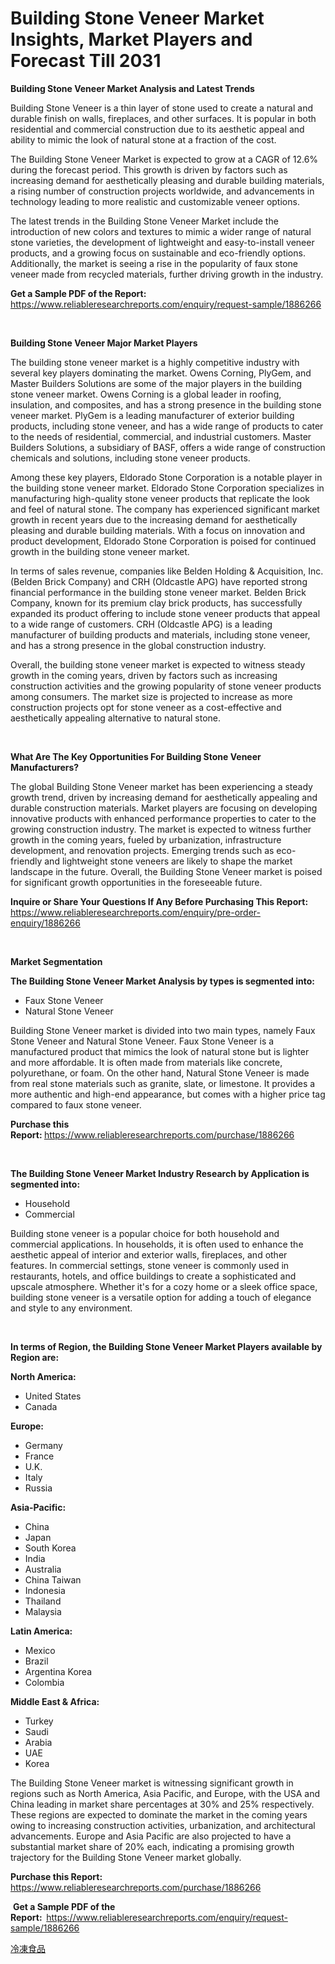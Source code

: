 <p><h1>Building Stone Veneer Market Insights, Market Players and Forecast Till 2031</h1></p><p><strong>Building Stone Veneer Market Analysis and Latest Trends</strong></p>
<p><p>Building Stone Veneer is a thin layer of stone used to create a natural and durable finish on walls, fireplaces, and other surfaces. It is popular in both residential and commercial construction due to its aesthetic appeal and ability to mimic the look of natural stone at a fraction of the cost. </p><p>The Building Stone Veneer Market is expected to grow at a CAGR of 12.6% during the forecast period. This growth is driven by factors such as increasing demand for aesthetically pleasing and durable building materials, a rising number of construction projects worldwide, and advancements in technology leading to more realistic and customizable veneer options.</p><p>The latest trends in the Building Stone Veneer Market include the introduction of new colors and textures to mimic a wider range of natural stone varieties, the development of lightweight and easy-to-install veneer products, and a growing focus on sustainable and eco-friendly options. Additionally, the market is seeing a rise in the popularity of faux stone veneer made from recycled materials, further driving growth in the industry.</p></p>
<p><strong>Get a Sample PDF of the Report:&nbsp;</strong> <a href="https://www.reliableresearchreports.com/enquiry/request-sample/1886266">https://www.reliableresearchreports.com/enquiry/request-sample/1886266</a></p>
<p>&nbsp;</p>
<p><strong>Building Stone Veneer Major Market Players</strong></p>
<p><p>The building stone veneer market is a highly competitive industry with several key players dominating the market. Owens Corning, PlyGem, and Master Builders Solutions are some of the major players in the building stone veneer market. Owens Corning is a global leader in roofing, insulation, and composites, and has a strong presence in the building stone veneer market. PlyGem is a leading manufacturer of exterior building products, including stone veneer, and has a wide range of products to cater to the needs of residential, commercial, and industrial customers. Master Builders Solutions, a subsidiary of BASF, offers a wide range of construction chemicals and solutions, including stone veneer products.</p><p>Among these key players, Eldorado Stone Corporation is a notable player in the building stone veneer market. Eldorado Stone Corporation specializes in manufacturing high-quality stone veneer products that replicate the look and feel of natural stone. The company has experienced significant market growth in recent years due to the increasing demand for aesthetically pleasing and durable building materials. With a focus on innovation and product development, Eldorado Stone Corporation is poised for continued growth in the building stone veneer market.</p><p>In terms of sales revenue, companies like Belden Holding & Acquisition, Inc. (Belden Brick Company) and CRH (Oldcastle APG) have reported strong financial performance in the building stone veneer market. Belden Brick Company, known for its premium clay brick products, has successfully expanded its product offering to include stone veneer products that appeal to a wide range of customers. CRH (Oldcastle APG) is a leading manufacturer of building products and materials, including stone veneer, and has a strong presence in the global construction industry.</p><p>Overall, the building stone veneer market is expected to witness steady growth in the coming years, driven by factors such as increasing construction activities and the growing popularity of stone veneer products among consumers. The market size is projected to increase as more construction projects opt for stone veneer as a cost-effective and aesthetically appealing alternative to natural stone.</p></p>
<p>&nbsp;</p>
<p><strong>What Are The Key Opportunities For Building Stone Veneer Manufacturers?</strong></p>
<p><p>The global Building Stone Veneer market has been experiencing a steady growth trend, driven by increasing demand for aesthetically appealing and durable construction materials. Market players are focusing on developing innovative products with enhanced performance properties to cater to the growing construction industry. The market is expected to witness further growth in the coming years, fueled by urbanization, infrastructure development, and renovation projects. Emerging trends such as eco-friendly and lightweight stone veneers are likely to shape the market landscape in the future. Overall, the Building Stone Veneer market is poised for significant growth opportunities in the foreseeable future.</p></p>
<p><strong>Inquire or Share Your Questions If Any Before Purchasing This Report:</strong> <a href="https://www.reliableresearchreports.com/enquiry/pre-order-enquiry/1886266">https://www.reliableresearchreports.com/enquiry/pre-order-enquiry/1886266</a></p>
<p>&nbsp;</p>
<p><strong>Market Segmentation</strong></p>
<p><strong>The Building Stone Veneer Market Analysis by types is segmented into:</strong></p>
<p><ul><li>Faux Stone Veneer</li><li>Natural Stone Veneer</li></ul></p>
<p><p>Building Stone Veneer market is divided into two main types, namely Faux Stone Veneer and Natural Stone Veneer. Faux Stone Veneer is a manufactured product that mimics the look of natural stone but is lighter and more affordable. It is often made from materials like concrete, polyurethane, or foam. On the other hand, Natural Stone Veneer is made from real stone materials such as granite, slate, or limestone. It provides a more authentic and high-end appearance, but comes with a higher price tag compared to faux stone veneer.</p></p>
<p><strong>Purchase this Report:&nbsp;</strong><a href="https://www.reliableresearchreports.com/purchase/1886266">https://www.reliableresearchreports.com/purchase/1886266</a></p>
<p>&nbsp;</p>
<p><strong>The Building Stone Veneer Market Industry Research by Application is segmented into:</strong></p>
<p><ul><li>Household</li><li>Commercial</li></ul></p>
<p><p>Building stone veneer is a popular choice for both household and commercial applications. In households, it is often used to enhance the aesthetic appeal of interior and exterior walls, fireplaces, and other features. In commercial settings, stone veneer is commonly used in restaurants, hotels, and office buildings to create a sophisticated and upscale atmosphere. Whether it's for a cozy home or a sleek office space, building stone veneer is a versatile option for adding a touch of elegance and style to any environment.</p></p>
<p>&nbsp;</p>
<p><strong>In terms of Region, the Building Stone Veneer Market Players available by Region are:</strong></p>
<p>
    <p> <strong> North America: </strong>
        <ul>
            <li>United States</li>
            <li>Canada</li>
        </ul>
        </p> 
    <p> <strong> Europe: </strong>
        <ul>
            <li>Germany</li>
            <li>France</li>
            <li>U.K.</li>
            <li>Italy</li>
            <li>Russia</li>
        </ul>
        </p> 
    <p> <strong> Asia-Pacific: </strong>
        <ul>
            <li>China</li>
            <li>Japan</li>
            <li>South Korea</li>
            <li>India</li>
            <li>Australia</li>
            <li>China Taiwan</li>
            <li>Indonesia</li>
            <li>Thailand</li>
            <li>Malaysia</li>
        </ul>
        </p> 
    <p> <strong> Latin America: </strong>
        <ul>
            <li>Mexico</li>
            <li>Brazil</li>
            <li>Argentina Korea</li>
            <li>Colombia</li>
        </ul>
        </p> 
    <p> <strong> Middle East & Africa: </strong>
        <ul>
            <li>Turkey</li>
            <li>Saudi</li>
            <li>Arabia</li>
            <li>UAE</li>
            <li>Korea</li>
        </ul>
    </p>
    </p>
<p><p>The Building Stone Veneer market is witnessing significant growth in regions such as North America, Asia Pacific, and Europe, with the USA and China leading in market share percentages at 30% and 25% respectively. These regions are expected to dominate the market in the coming years owing to increasing construction activities, urbanization, and architectural advancements. Europe and Asia Pacific are also projected to have a substantial market share of 20% each, indicating a promising growth trajectory for the Building Stone Veneer market globally.</p></p>
<p><strong>Purchase this Report: </strong><a href="https://www.reliableresearchreports.com/purchase/1886266">https://www.reliableresearchreports.com/purchase/1886266</a></p>
<p>&nbsp;<strong>Get a Sample PDF of the Report:&nbsp;&nbsp;</strong><a href="https://www.reliableresearchreports.com/enquiry/request-sample/1886266">https://www.reliableresearchreports.com/enquiry/request-sample/1886266</a></p>
<p><strong></strong></p>
<p><p><a href="https://github.com/mohamedbakry57/Market-Research-Report-List-2/blob/main/5319082194114.md">冷凍食品</a></p></p>